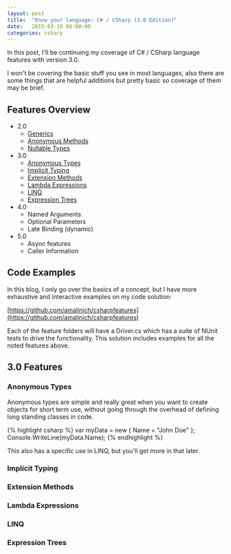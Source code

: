 ```yaml
---
layout: post
title:  "Know your language: C# / CSharp (3.0 Edition)"
date:   2015-03-16 08:00:00
categories: csharp
---
```

In this post, I'll be continuing my coverage of C# / CSharp language features with version 3.0.

I won't be covering the basic stuff you see in most languages, also there are some things that are helpful additions but pretty basic so coverage of them may be brief.

## Features Overview

* 2.0
  * [Generics](https://msdn.microsoft.com/en-us/library/512aeb7t.aspx)
  * [Anonymous Methods](https://msdn.microsoft.com/en-us/library/0yw3tz5k.aspx)
  * [Nullable Types](https://msdn.microsoft.com/en-us/library/1t3y8s4s.aspx)
* 3.0
  * [Anonymous Types](https://msdn.microsoft.com/en-us/library/bb397696.aspx) 
  * [Implicit Typing](https://msdn.microsoft.com/en-us/library/bb384061.aspx)
  * [Extension Methods](https://msdn.microsoft.com/en-us/library/bb383977.aspx)
  * [Lambda Expressions](https://msdn.microsoft.com/en-us/library/bb397687.aspx)
  * [LINQ](https://msdn.microsoft.com/en-us/library/bb397926.aspx)
  * [Expression Trees](https://msdn.microsoft.com/en-us/library/bb397951.aspx)
* 4.0
  * Named Arguments
  * Optional Parameters
  * Late Binding (dynamic)
* 5.0
  * Async features
  * Caller Information
  
## Code Examples

In this blog, I only go over the basics of a concept, but I have more exhaustive and interactive examples on my code solution:

[https://github.com/amalinich/csharpfeatures](https://github.com/amalinich/csharpfeatures)

Each of the feature folders will have a Driver.cs which has a suite of NUnit tests to drive the functionality.  This solution includes examples for all the noted features above.

## 3.0 Features

### Anonymous Types

Anonymous types are simple and really great when you want to create objects for short term use, without going through the overhead of defining long standing classes in code.

{% highlight csharp %}
var myData = new { Name = "John Doe" };
Console.WriteLine(myData.Name);
{% endhighlight %}

This also has a specific use in LINQ, but you'll get more in that later.

### Implicit Typing

### Extension Methods

### Lambda Expressions

### LINQ

### Expression Trees